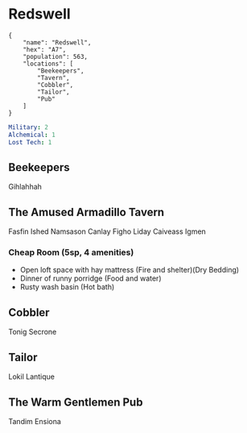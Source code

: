 # Redswell

```
{
    "name": "Redswell",
    "hex": "A7",
    "population": 563,
    "locations": [
        "Beekeepers",
        "Tavern",
        "Cobbler",
        "Tailor",
        "Pub"
    ]
}
```
```yml
Military: 2
Alchemical: 1
Lost Tech: 1
```

## Beekeepers
Gihlahhah

## The Amused Armadillo Tavern
Fasfin Ished
Namsason Canlay
Figho Liday
Caiveass Igmen

### Cheap Room (5sp, 4 amenities)
- Open loft space with hay mattress (Fire and shelter)(Dry Bedding)
- Dinner of runny porridge (Food and water)
- Rusty wash basin (Hot bath)

## Cobbler
Tonig Secrone

## Tailor
Lokil Lantique

## The Warm Gentlemen Pub
Tandim Ensiona

